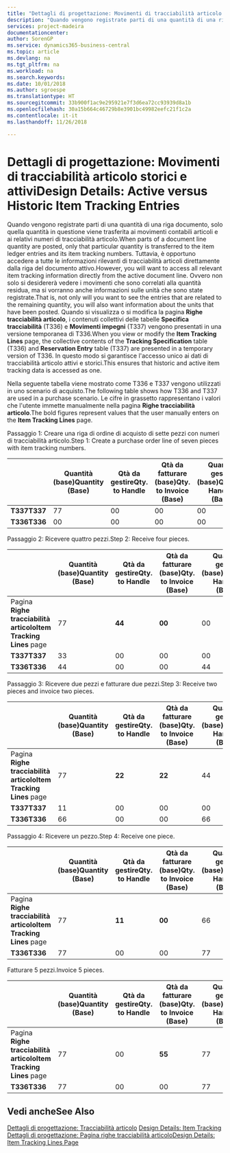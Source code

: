 ```yaml
---
title: "Dettagli di progettazione: Movimenti di tracciabilità articolo storici e attivi | Microsoft Docs"
description: "Quando vengono registrate parti di una quantità di una riga documento, solo quella quantità in questione viene trasferita ai movimenti contabili articoli e ai relativi numeri di tracciabilità articolo. Tuttavia, è opportuno accedere a tutte le informazioni rilevanti di tracciabilità articoli direttamente dalla riga del documento attivo. Ovvero non solo si desidererà vedere i movimenti che sono correlati alla quantità residua, ma si vorranno anche informazioni sulle unità che sono state registrate. Quando si visualizza o si modifica la pagina **Righe tracciabilità articolo**, i contenuti collettivi delle tabelle **Specifica tracciabilità** (T336) e **Movimenti impegni** (T337) vengono presentati in una versione temporanea di T336. In questo modo si garantisce l'accesso unico ai dati di tracciabilità articolo attivi e storici."
services: project-madeira
documentationcenter: 
author: SorenGP
ms.service: dynamics365-business-central
ms.topic: article
ms.devlang: na
ms.tgt_pltfrm: na
ms.workload: na
ms.search.keywords: 
ms.date: 10/01/2018
ms.author: sgroespe
ms.translationtype: HT
ms.sourcegitcommit: 33b900f1ac9e295921e7f3d6ea72cc93939d8a1b
ms.openlocfilehash: 30a15b664c46729b8e3901bc49982eefc21f1c2a
ms.contentlocale: it-it
ms.lasthandoff: 11/26/2018

---
```

# <a name="design-details-active-versus-historic-item-tracking-entries"></a><span data-ttu-id="70779-107">Dettagli di progettazione: Movimenti di tracciabilità articolo storici e attivi</span><span class="sxs-lookup"><span data-stu-id="70779-107">Design Details: Active versus Historic Item Tracking Entries</span></span>
<span data-ttu-id="70779-108">Quando vengono registrate parti di una quantità di una riga documento, solo quella quantità in questione viene trasferita ai movimenti contabili articoli e ai relativi numeri di tracciabilità articolo.</span><span class="sxs-lookup"><span data-stu-id="70779-108">When parts of a document line quantity are posted, only that particular quantity is transferred to the item ledger entries and its item tracking numbers.</span></span> <span data-ttu-id="70779-109">Tuttavia, è opportuno accedere a tutte le informazioni rilevanti di tracciabilità articoli direttamente dalla riga del documento attivo.</span><span class="sxs-lookup"><span data-stu-id="70779-109">However, you will want to access all relevant item tracking information directly from the active document line.</span></span> <span data-ttu-id="70779-110">Ovvero non solo si desidererà vedere i movimenti che sono correlati alla quantità residua, ma si vorranno anche informazioni sulle unità che sono state registrate.</span><span class="sxs-lookup"><span data-stu-id="70779-110">That is, not only will you want to see the entries that are related to the remaining quantity, you will also want information about the units that have been posted.</span></span> <span data-ttu-id="70779-111">Quando si visualizza o si modifica la pagina **Righe tracciabilità articolo**, i contenuti collettivi delle tabelle **Specifica tracciabilità** (T336) e **Movimenti impegni** (T337) vengono presentati in una versione temporanea di T336.</span><span class="sxs-lookup"><span data-stu-id="70779-111">When you view or modify the **Item Tracking Lines** page, the collective contents of the **Tracking Specification** table (T336) and **Reservation Entry** table (T337) are presented in a temporary version of T336.</span></span> <span data-ttu-id="70779-112">In questo modo si garantisce l'accesso unico ai dati di tracciabilità articolo attivi e storici.</span><span class="sxs-lookup"><span data-stu-id="70779-112">This ensures that historic and active item tracking data is accessed as one.</span></span>  

 <span data-ttu-id="70779-113">Nella seguente tabella viene mostrato come T336 e T337 vengono utilizzati in uno scenario di acquisto.</span><span class="sxs-lookup"><span data-stu-id="70779-113">The following table shows how T336 and T337 are used in a purchase scenario.</span></span> <span data-ttu-id="70779-114">Le cifre in grassetto rappresentano i valori che l'utente immette manualmente nella pagina **Righe tracciabilità articolo**.</span><span class="sxs-lookup"><span data-stu-id="70779-114">The bold figures represent values that the user manually enters on the **Item Tracking Lines** page.</span></span>  

 <span data-ttu-id="70779-115">Passaggio 1: Creare una riga di ordine di acquisto di sette pezzi con numeri di tracciabilità articolo.</span><span class="sxs-lookup"><span data-stu-id="70779-115">Step 1: Create a purchase order line of seven pieces with item tracking numbers.</span></span>  

||<span data-ttu-id="70779-116">**Quantità (base)**</span><span class="sxs-lookup"><span data-stu-id="70779-116">**Quantity (Base)**</span></span>|<span data-ttu-id="70779-117">**Qtà da gestire**</span><span class="sxs-lookup"><span data-stu-id="70779-117">**Qty. to Handle**</span></span>|<span data-ttu-id="70779-118">**Qtà da fatturare (base)**</span><span class="sxs-lookup"><span data-stu-id="70779-118">**Qty. to Invoice (Base)**</span></span>|<span data-ttu-id="70779-119">**Quantità gestita (base)**</span><span class="sxs-lookup"><span data-stu-id="70779-119">**Quantity Handled (Base)**</span></span>|<span data-ttu-id="70779-120">**Quantità fatturata (base)**</span><span class="sxs-lookup"><span data-stu-id="70779-120">**Quantity Invoiced (Base)**</span></span>|  
|-|----------------------------------------------|--------------------------------------------|------------------------------------------------------|-------------------------------------------------------|--------------------------------------------------------|  
|<span data-ttu-id="70779-121">**T337**</span><span class="sxs-lookup"><span data-stu-id="70779-121">**T337**</span></span>|<span data-ttu-id="70779-122">7</span><span class="sxs-lookup"><span data-stu-id="70779-122">7</span></span>|<span data-ttu-id="70779-123">0</span><span class="sxs-lookup"><span data-stu-id="70779-123">0</span></span>|<span data-ttu-id="70779-124">0</span><span class="sxs-lookup"><span data-stu-id="70779-124">0</span></span>|<span data-ttu-id="70779-125">0</span><span class="sxs-lookup"><span data-stu-id="70779-125">0</span></span>|<span data-ttu-id="70779-126">0</span><span class="sxs-lookup"><span data-stu-id="70779-126">0</span></span>|  
|<span data-ttu-id="70779-127">**T336**</span><span class="sxs-lookup"><span data-stu-id="70779-127">**T336**</span></span>|<span data-ttu-id="70779-128">0</span><span class="sxs-lookup"><span data-stu-id="70779-128">0</span></span>|<span data-ttu-id="70779-129">0</span><span class="sxs-lookup"><span data-stu-id="70779-129">0</span></span>|<span data-ttu-id="70779-130">0</span><span class="sxs-lookup"><span data-stu-id="70779-130">0</span></span>|<span data-ttu-id="70779-131">0</span><span class="sxs-lookup"><span data-stu-id="70779-131">0</span></span>|<span data-ttu-id="70779-132">0</span><span class="sxs-lookup"><span data-stu-id="70779-132">0</span></span>|  

 <span data-ttu-id="70779-133">Passaggio 2: Ricevere quattro pezzi.</span><span class="sxs-lookup"><span data-stu-id="70779-133">Step 2: Receive four pieces.</span></span>  

||<span data-ttu-id="70779-134">**Quantità (base)**</span><span class="sxs-lookup"><span data-stu-id="70779-134">**Quantity (Base)**</span></span>|<span data-ttu-id="70779-135">**Qtà da gestire**</span><span class="sxs-lookup"><span data-stu-id="70779-135">**Qty. to Handle**</span></span>|<span data-ttu-id="70779-136">**Qtà da fatturare (base)**</span><span class="sxs-lookup"><span data-stu-id="70779-136">**Qty. to Invoice (Base)**</span></span>|<span data-ttu-id="70779-137">**Quantità gestita (base)**</span><span class="sxs-lookup"><span data-stu-id="70779-137">**Quantity Handled (Base)**</span></span>|<span data-ttu-id="70779-138">**Quantità fatturata (base)**</span><span class="sxs-lookup"><span data-stu-id="70779-138">**Quantity Invoiced (Base)**</span></span>|  
|-|----------------------------------------------|--------------------------------------------|------------------------------------------------------|-------------------------------------------------------|--------------------------------------------------------|  
|<span data-ttu-id="70779-139">Pagina **Righe tracciabilità articolo**</span><span class="sxs-lookup"><span data-stu-id="70779-139">**Item Tracking Lines** page</span></span>|<span data-ttu-id="70779-140">7</span><span class="sxs-lookup"><span data-stu-id="70779-140">7</span></span>|<span data-ttu-id="70779-141">**4**</span><span class="sxs-lookup"><span data-stu-id="70779-141">**4**</span></span>|<span data-ttu-id="70779-142">**0**</span><span class="sxs-lookup"><span data-stu-id="70779-142">**0**</span></span>|<span data-ttu-id="70779-143">0</span><span class="sxs-lookup"><span data-stu-id="70779-143">0</span></span>|<span data-ttu-id="70779-144">0</span><span class="sxs-lookup"><span data-stu-id="70779-144">0</span></span>|  
|<span data-ttu-id="70779-145">**T337**</span><span class="sxs-lookup"><span data-stu-id="70779-145">**T337**</span></span>|<span data-ttu-id="70779-146">3</span><span class="sxs-lookup"><span data-stu-id="70779-146">3</span></span>|<span data-ttu-id="70779-147">0</span><span class="sxs-lookup"><span data-stu-id="70779-147">0</span></span>|<span data-ttu-id="70779-148">0</span><span class="sxs-lookup"><span data-stu-id="70779-148">0</span></span>|<span data-ttu-id="70779-149">0</span><span class="sxs-lookup"><span data-stu-id="70779-149">0</span></span>|<span data-ttu-id="70779-150">0</span><span class="sxs-lookup"><span data-stu-id="70779-150">0</span></span>|  
|<span data-ttu-id="70779-151">**T336**</span><span class="sxs-lookup"><span data-stu-id="70779-151">**T336**</span></span>|<span data-ttu-id="70779-152">4</span><span class="sxs-lookup"><span data-stu-id="70779-152">4</span></span>|<span data-ttu-id="70779-153">0</span><span class="sxs-lookup"><span data-stu-id="70779-153">0</span></span>|<span data-ttu-id="70779-154">0</span><span class="sxs-lookup"><span data-stu-id="70779-154">0</span></span>|<span data-ttu-id="70779-155">4</span><span class="sxs-lookup"><span data-stu-id="70779-155">4</span></span>|<span data-ttu-id="70779-156">0</span><span class="sxs-lookup"><span data-stu-id="70779-156">0</span></span>|  

 <span data-ttu-id="70779-157">Passaggio 3: Ricevere due pezzi e fatturare due pezzi.</span><span class="sxs-lookup"><span data-stu-id="70779-157">Step 3: Receive two pieces and invoice two pieces.</span></span>  

||<span data-ttu-id="70779-158">**Quantità (base)**</span><span class="sxs-lookup"><span data-stu-id="70779-158">**Quantity (Base)**</span></span>|<span data-ttu-id="70779-159">**Qtà da gestire**</span><span class="sxs-lookup"><span data-stu-id="70779-159">**Qty. to Handle**</span></span>|<span data-ttu-id="70779-160">**Qtà da fatturare (base)**</span><span class="sxs-lookup"><span data-stu-id="70779-160">**Qty. to Invoice (Base)**</span></span>|<span data-ttu-id="70779-161">**Quantità gestita (base)**</span><span class="sxs-lookup"><span data-stu-id="70779-161">**Quantity Handled (Base)**</span></span>|<span data-ttu-id="70779-162">**Quantità fatturata (base)**</span><span class="sxs-lookup"><span data-stu-id="70779-162">**Quantity Invoiced (Base)**</span></span>|  
|-|----------------------------------------------|--------------------------------------------|------------------------------------------------------|-------------------------------------------------------|--------------------------------------------------------|  
|<span data-ttu-id="70779-163">Pagina **Righe tracciabilità articolo**</span><span class="sxs-lookup"><span data-stu-id="70779-163">**Item Tracking Lines** page</span></span>|<span data-ttu-id="70779-164">7</span><span class="sxs-lookup"><span data-stu-id="70779-164">7</span></span>|<span data-ttu-id="70779-165">**2**</span><span class="sxs-lookup"><span data-stu-id="70779-165">**2**</span></span>|<span data-ttu-id="70779-166">**2**</span><span class="sxs-lookup"><span data-stu-id="70779-166">**2**</span></span>|<span data-ttu-id="70779-167">4</span><span class="sxs-lookup"><span data-stu-id="70779-167">4</span></span>|<span data-ttu-id="70779-168">0</span><span class="sxs-lookup"><span data-stu-id="70779-168">0</span></span>|  
|<span data-ttu-id="70779-169">**T337**</span><span class="sxs-lookup"><span data-stu-id="70779-169">**T337**</span></span>|<span data-ttu-id="70779-170">1</span><span class="sxs-lookup"><span data-stu-id="70779-170">1</span></span>|<span data-ttu-id="70779-171">0</span><span class="sxs-lookup"><span data-stu-id="70779-171">0</span></span>|<span data-ttu-id="70779-172">0</span><span class="sxs-lookup"><span data-stu-id="70779-172">0</span></span>|<span data-ttu-id="70779-173">0</span><span class="sxs-lookup"><span data-stu-id="70779-173">0</span></span>|<span data-ttu-id="70779-174">0</span><span class="sxs-lookup"><span data-stu-id="70779-174">0</span></span>|  
|<span data-ttu-id="70779-175">**T336**</span><span class="sxs-lookup"><span data-stu-id="70779-175">**T336**</span></span>|<span data-ttu-id="70779-176">6</span><span class="sxs-lookup"><span data-stu-id="70779-176">6</span></span>|<span data-ttu-id="70779-177">0</span><span class="sxs-lookup"><span data-stu-id="70779-177">0</span></span>|<span data-ttu-id="70779-178">0</span><span class="sxs-lookup"><span data-stu-id="70779-178">0</span></span>|<span data-ttu-id="70779-179">6</span><span class="sxs-lookup"><span data-stu-id="70779-179">6</span></span>|<span data-ttu-id="70779-180">2</span><span class="sxs-lookup"><span data-stu-id="70779-180">2</span></span>|  

 <span data-ttu-id="70779-181">Passaggio 4: Ricevere un pezzo.</span><span class="sxs-lookup"><span data-stu-id="70779-181">Step 4: Receive one piece.</span></span>  

||<span data-ttu-id="70779-182">**Quantità (base)**</span><span class="sxs-lookup"><span data-stu-id="70779-182">**Quantity (Base)**</span></span>|<span data-ttu-id="70779-183">**Qtà da gestire**</span><span class="sxs-lookup"><span data-stu-id="70779-183">**Qty. to Handle**</span></span>|<span data-ttu-id="70779-184">**Qtà da fatturare (base)**</span><span class="sxs-lookup"><span data-stu-id="70779-184">**Qty. to Invoice (Base)**</span></span>|<span data-ttu-id="70779-185">**Quantità gestita (base)**</span><span class="sxs-lookup"><span data-stu-id="70779-185">**Quantity Handled (Base)**</span></span>|<span data-ttu-id="70779-186">**Quantità fatturata (base)**</span><span class="sxs-lookup"><span data-stu-id="70779-186">**Quantity Invoiced (Base)**</span></span>|  
|-|----------------------------------------------|--------------------------------------------|------------------------------------------------------|-------------------------------------------------------|--------------------------------------------------------|  
|<span data-ttu-id="70779-187">Pagina **Righe tracciabilità articolo**</span><span class="sxs-lookup"><span data-stu-id="70779-187">**Item Tracking Lines** page</span></span>|<span data-ttu-id="70779-188">7</span><span class="sxs-lookup"><span data-stu-id="70779-188">7</span></span>|<span data-ttu-id="70779-189">**1**</span><span class="sxs-lookup"><span data-stu-id="70779-189">**1**</span></span>|<span data-ttu-id="70779-190">**0**</span><span class="sxs-lookup"><span data-stu-id="70779-190">**0**</span></span>|<span data-ttu-id="70779-191">6</span><span class="sxs-lookup"><span data-stu-id="70779-191">6</span></span>|<span data-ttu-id="70779-192">2</span><span class="sxs-lookup"><span data-stu-id="70779-192">2</span></span>|  
|<span data-ttu-id="70779-193">**T336**</span><span class="sxs-lookup"><span data-stu-id="70779-193">**T336**</span></span>|<span data-ttu-id="70779-194">7</span><span class="sxs-lookup"><span data-stu-id="70779-194">7</span></span>|<span data-ttu-id="70779-195">0</span><span class="sxs-lookup"><span data-stu-id="70779-195">0</span></span>|<span data-ttu-id="70779-196">0</span><span class="sxs-lookup"><span data-stu-id="70779-196">0</span></span>|<span data-ttu-id="70779-197">7</span><span class="sxs-lookup"><span data-stu-id="70779-197">7</span></span>|<span data-ttu-id="70779-198">2</span><span class="sxs-lookup"><span data-stu-id="70779-198">2</span></span>|  

 <span data-ttu-id="70779-199">Fatturare 5 pezzi.</span><span class="sxs-lookup"><span data-stu-id="70779-199">Invoice 5 pieces.</span></span>  

||<span data-ttu-id="70779-200">**Quantità (base)**</span><span class="sxs-lookup"><span data-stu-id="70779-200">**Quantity (Base)**</span></span>|<span data-ttu-id="70779-201">**Qtà da gestire**</span><span class="sxs-lookup"><span data-stu-id="70779-201">**Qty. to Handle**</span></span>|<span data-ttu-id="70779-202">**Qtà da fatturare (base)**</span><span class="sxs-lookup"><span data-stu-id="70779-202">**Qty. to Invoice (Base)**</span></span>|<span data-ttu-id="70779-203">**Quantità gestita (base)**</span><span class="sxs-lookup"><span data-stu-id="70779-203">**Quantity Handled (Base)**</span></span>|<span data-ttu-id="70779-204">**Quantità fatturata (base)**</span><span class="sxs-lookup"><span data-stu-id="70779-204">**Quantity Invoiced (Base)**</span></span>|  
|-|----------------------------------------------|--------------------------------------------|------------------------------------------------------|-------------------------------------------------------|--------------------------------------------------------|  
|<span data-ttu-id="70779-205">Pagina **Righe tracciabilità articolo**</span><span class="sxs-lookup"><span data-stu-id="70779-205">**Item Tracking Lines** page</span></span>|<span data-ttu-id="70779-206">7</span><span class="sxs-lookup"><span data-stu-id="70779-206">7</span></span>|<span data-ttu-id="70779-207">0</span><span class="sxs-lookup"><span data-stu-id="70779-207">0</span></span>|<span data-ttu-id="70779-208">**5**</span><span class="sxs-lookup"><span data-stu-id="70779-208">**5**</span></span>|<span data-ttu-id="70779-209">7</span><span class="sxs-lookup"><span data-stu-id="70779-209">7</span></span>|<span data-ttu-id="70779-210">2</span><span class="sxs-lookup"><span data-stu-id="70779-210">2</span></span>|  
|<span data-ttu-id="70779-211">**T336**</span><span class="sxs-lookup"><span data-stu-id="70779-211">**T336**</span></span>|<span data-ttu-id="70779-212">7</span><span class="sxs-lookup"><span data-stu-id="70779-212">7</span></span>|<span data-ttu-id="70779-213">0</span><span class="sxs-lookup"><span data-stu-id="70779-213">0</span></span>|<span data-ttu-id="70779-214">0</span><span class="sxs-lookup"><span data-stu-id="70779-214">0</span></span>|<span data-ttu-id="70779-215">7</span><span class="sxs-lookup"><span data-stu-id="70779-215">7</span></span>|<span data-ttu-id="70779-216">7</span><span class="sxs-lookup"><span data-stu-id="70779-216">7</span></span>|  

## <a name="see-also"></a><span data-ttu-id="70779-217">Vedi anche</span><span class="sxs-lookup"><span data-stu-id="70779-217">See Also</span></span>  
 <span data-ttu-id="70779-218">[Dettagli di progettazione: Tracciabilità articolo](design-details-item-tracking.md) </span><span class="sxs-lookup"><span data-stu-id="70779-218">[Design Details: Item Tracking](design-details-item-tracking.md) </span></span>  
 [<span data-ttu-id="70779-219">Dettagli di progettazione: Pagina righe tracciabilità articolo</span><span class="sxs-lookup"><span data-stu-id="70779-219">Design Details: Item Tracking Lines Page</span></span>](design-details-item-tracking-lines-window.md)

